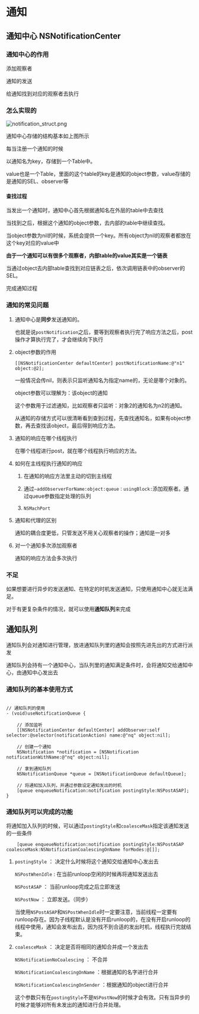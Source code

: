 # 通知

## 通知中心 NSNotificationCenter

### 通知中心的作用

添加观察者

通知的发送

给通知找到对应的观察者去执行

### 怎么实现的

![notification_struct.png](https://upload-images.jianshu.io/upload_images/1284329-9346b428092929a4.png?imageMogr2/auto-orient/strip%7CimageView2/2/w/1240)

通知中心存储的结构基本如上图所示

每当注册一个通知的时候 

以通知名为key，存储到一个Table中。

value也是一个Table，里面的这个table的key是通知的object参数，value存储的是通知的SEL、observer等

#### 查找过程

当发出一个通知时，通知中心首先根据通知名在外层的table中去查找

当找到之后，根据这个通知的object参数，去内部的table中继续查找。

当object参数为nil的时候，系统会提供一个key。所有object为nil的观察者都放在这个key对应的value中

**由于一个通知可以有很多个观察者，内部table的value其实是一个链表**

当通过object去内部table查找到对应链表之后，依次调用链表中的observer的SEL。

完成通知过程

### 通知的常见问题

1. 通知中心是**同步**发送通知的。

	也就是说`postNotification`之后，要等到观察者执行完了响应方法之后，post操作才算执行完了，才会继续向下执行

2. object参数的作用

	`[[NSNotificationCenter defaultCenter] postNotificationName:@"n1" object:@2];`

	一般情况会传nil，则表示只监听通知名为指定name的，无论是哪个对象的。

	object参数可以理解为：该object的通知

	这个参数用于过滤通知，比如观察者只监听：对象2的通知名为n2的通知。

	从通知的存储方式可以很清晰看到查到过程，先查找通知名，如果有object参数，再去查找该object，最后得到响应方法。

3. 通知的响应在哪个线程执行

	在哪个线程进行post，就在哪个线程执行响应的方法。

4. 如何在主线程执行通知的响应

	1. 在通知的响应方法里主动的切到主线程

	2. 通过`–addObserverForName:object:queue：usingBlock:`添加观察者。通过queue参数指定处理的队列

	3. `NSMachPort`

5. 通知和代理的区别

	通知的耦合度更低，只管发送不用关心观察者的操作；通知是一对多

6. 对一个通知多次添加观察者

	通知的响应方法会多次执行

### 不足

如果想要进行异步的发送通知、在特定的时机发送通知，只使用通知中心就无法满足。

对于有更复杂条件的情况，就可以使用**通知队列**来完成

## 通知队列

通知队列会对通知进行管理，放进通知队列里的通知会按照先进先出的方式进行派发

通知队列会持有一个通知中心，当队列里的通知满足条件时，会将通知交给通知中心，由通知中心发出去

### 通知队列的基本使用方式

```

// 通知队列的使用
- (void)useNotificationQueue {
    
    // 添加监听
    [[NSNotificationCenter defaultCenter] addObserver:self selector:@selector(notificationAction) name:@"nq" object:nil];
    
    // 创建一个通知
    NSNotification *notification = [NSNotification notificationWithName:@"nq" object:nil];
    
    // 拿到通知队列
    NSNotificationQueue *queue = [NSNotificationQueue defaultQueue];
    
    // 将通知加入队列，并通过参数设定通知发出的时机
    [queue enqueueNotification:notification postingStyle:NSPostASAP];
}

````

### 通知队列可以完成的功能

将通知加入队列的时候，可以通过`postingStyle`和`coalesceMask`指定该通知发送的一些条件

```
    [queue enqueueNotification:notification postingStyle:NSPostASAP coalesceMask:NSNotificationCoalescingOnName forModes:@[]];
```
 
1. `postingStyle` ： 决定什么时候将这个通知交给通知中心发出去
	
	`NSPostWhenIdle` : 在当前runloop空闲的时候再将通知发送出去

	`NSPostASAP` ： 当前runloop完成之后立即发送

	`NSPostNow` ： 立即发送。（同步）

	当使用`NSPostASAP`和`NSPostWhenIdle`时一定要注意，当前线程一定要有runloop存在。因为子线程默认是没有开启runloop的，在没有开启runloop的线程中使用，通知会发布出去，因为找不到合适的发出时机，线程执行完就结束。

2. `coalesceMask` ： 决定是否将相同的通知合并成一个发出去

	`NSNotificationNoCoalescing` ： 不合并

	`NSNotificationCoalescingOnName` ：根据通知的名字进行合并
 
	`NSNotificationCoalescingOnSender` ：根据通知的object进行合并

	这个参数只有在`postingStyle`不是`NSPostNow`的时候才会有效。只有当异步的时候才能够对所有未发出的通知进行合并处理。

